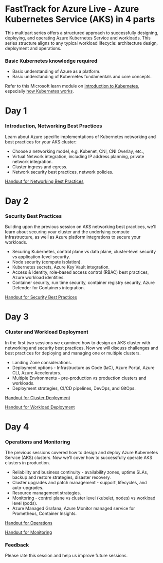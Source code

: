 # FastTrack for Azure Live - Azure Kubernetes Service (AKS) in 4 parts

 This multipart series offers a structured approach to successfully designing, deploying, and operating Azure Kubernetes Service and workloads.
 This series structure aligns to any typical workload lifecycle: architecture design, deployment and operations.

 ### Basic Kubernetes knowledge required
- Basic understanding of Azure as a platform.
- Basic understanding of Kubernetes fundamentals and core concepts.

Refer to this Microsoft learn module on [Introduction to Kubernetes](https://learn.microsoft.com/training/modules/intro-to-kubernetes/), especially [how Kubernetes works](https://learn.microsoft.com/training/modules/intro-to-kubernetes/3-how-kubernetes-works).

 # Day 1
 ### Introduction, Networking Best Practices
 Learn about Azure specific implementations of Kubernetes networking and best practices for your AKS cluster:
- Choose a networking model, e.g. Kubenet, CNI, CNI Overlay, etc., 
- Virtual Network integration, including IP address planning, private network integration.
- Cluster ingress and egress.
- Network security best practices, network policies.

[Handout for Networking Best Practices](../aks-networking/readme.md)

# Day 2
### Security Best Practices
Building upon the previous session on AKS networking best practices, we'll learn about securing your cluster and the underlying compute infrastructure, as well as Azure platform integrations to secure your workloads.

- Securing Kubernetes, control plane vs data plane, cluster-level security vs application-level security.
- Node security (compute isolation).
- Kubernetes secrets, Azure Key Vault integration.
- Access & Identity, role-based access control (RBAC) best practices, Azure workload identities.
- Container security, run time security, container registry security, Azure Defender for Containers integration.

[Handout for Security Best Practices](../aks-security/readme.md)

# Day 3
### Cluster and Workload Deployment
In the first two sessions we examined how to design an AKS cluster with networking and security best practices. Now we will discuss challenges and best practices for deploying and managing one or multiple clusters.

- Landing Zone considerations.
- Deployment options - Infrastructure as Code (IaC), Azure Portal, Azure CLI, Azure Accelerators.
- Multiple Environments - pre-production vs production clusters and workloads.
- Deployment strategies, CI/CD pipelines, DevOps, and GitOps.

[Handout for Cluster Deployment](../aks-cluster-deployment/README.md)

[Handout for Workload Deployment](../)

# Day 4
### Operations and Monitoring
The previous sessions covered how to design and deploy Azure Kubernetes Service (AKS) clusters. Now we'll cover how to successfully operate AKS clusters in production.

- Reliability and business continuity - availability zones, uptime SLAs, backup and restore strategies, disaster recovery.
- Cluster upgrades and patch management - support, lifecycles, and auto-upgrades.
- Resource management strategies.
- Monitoring - control plane vs cluster level (kubelet, nodes) vs workload level (pods).
- Azure Managed Grafana, Azure Monitor managed service for Prometheus, Container Insights.

[Handout for Operations](../aks-operations/README.md)

[Handout for Monitoring](../aks-monitoring/readme.md)

### Feedback

Please rate this session and help us improve future sessions.
